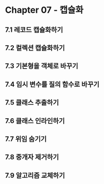 # Chapter 07 - 캡슐화

## 7.1 레코드 캡슐화하기

## 7.2 컬렉션 캡슐화하기

## 7.3 기본형을 객체로 바꾸기

## 7.4 임시 변수를 질의 함수로 바꾸기

## 7.5 클래스 추출하기

## 7.6 클래스 인라인하기

## 7.7 위임 숨기기

## 7.8 중개자 제거하기

## 7.9 알고리즘 교체하기
